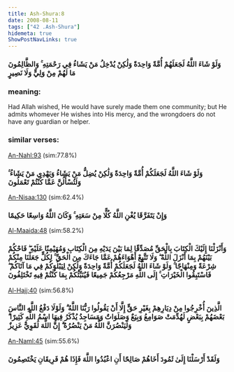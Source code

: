 ```yaml
---
title: Ash-Shura:8
date: 2008-08-11
tags: ["42 .Ash-Shura"]
hidemeta: true 
ShowPostNavLinks: true 
---
```

### وَلَوْ شَاءَ اللَّهُ لَجَعَلَهُمْ أُمَّةً وَاحِدَةً وَلَٰكِنْ يُدْخِلُ مَنْ يَشَاءُ فِي رَحْمَتِهِ ۚ وَالظَّالِمُونَ مَا لَهُمْ مِنْ وَلِيٍّ وَلَا نَصِيرٍ
### meaning: 
Had Allah wished, He would have surely made them one community; but He admits whomever He wishes into His mercy, and the wrongdoers do not have any guardian or helper.
### similar verses: 

[An-Nahl:93](/16/93) (sim:77.8%)

### وَلَوْ شَاءَ اللَّهُ لَجَعَلَكُمْ أُمَّةً وَاحِدَةً وَلَٰكِنْ يُضِلُّ مَنْ يَشَاءُ وَيَهْدِي مَنْ يَشَاءُ ۚ وَلَتُسْأَلُنَّ عَمَّا كُنْتُمْ تَعْمَلُونَ

[An-Nisaa:130](/4/130) (sim:62.4%)

### وَإِنْ يَتَفَرَّقَا يُغْنِ اللَّهُ كُلًّا مِنْ سَعَتِهِ ۚ وَكَانَ اللَّهُ وَاسِعًا حَكِيمًا

[Al-Maaida:48](/5/48) (sim:58.2%)

### وَأَنْزَلْنَا إِلَيْكَ الْكِتَابَ بِالْحَقِّ مُصَدِّقًا لِمَا بَيْنَ يَدَيْهِ مِنَ الْكِتَابِ وَمُهَيْمِنًا عَلَيْهِ ۖ فَاحْكُمْ بَيْنَهُمْ بِمَا أَنْزَلَ اللَّهُ ۖ وَلَا تَتَّبِعْ أَهْوَاءَهُمْ عَمَّا جَاءَكَ مِنَ الْحَقِّ ۚ لِكُلٍّ جَعَلْنَا مِنْكُمْ شِرْعَةً وَمِنْهَاجًا ۚ وَلَوْ شَاءَ اللَّهُ لَجَعَلَكُمْ أُمَّةً وَاحِدَةً وَلَٰكِنْ لِيَبْلُوَكُمْ فِي مَا آتَاكُمْ ۖ فَاسْتَبِقُوا الْخَيْرَاتِ ۚ إِلَى اللَّهِ مَرْجِعُكُمْ جَمِيعًا فَيُنَبِّئُكُمْ بِمَا كُنْتُمْ فِيهِ تَخْتَلِفُونَ

[Al-Hajj:40](/22/40) (sim:56.8%)

### الَّذِينَ أُخْرِجُوا مِنْ دِيَارِهِمْ بِغَيْرِ حَقٍّ إِلَّا أَنْ يَقُولُوا رَبُّنَا اللَّهُ ۗ وَلَوْلَا دَفْعُ اللَّهِ النَّاسَ بَعْضَهُمْ بِبَعْضٍ لَهُدِّمَتْ صَوَامِعُ وَبِيَعٌ وَصَلَوَاتٌ وَمَسَاجِدُ يُذْكَرُ فِيهَا اسْمُ اللَّهِ كَثِيرًا ۗ وَلَيَنْصُرَنَّ اللَّهُ مَنْ يَنْصُرُهُ ۗ إِنَّ اللَّهَ لَقَوِيٌّ عَزِيزٌ

[An-Naml:45](/27/45) (sim:55.6%)

### وَلَقَدْ أَرْسَلْنَا إِلَىٰ ثَمُودَ أَخَاهُمْ صَالِحًا أَنِ اعْبُدُوا اللَّهَ فَإِذَا هُمْ فَرِيقَانِ يَخْتَصِمُونَ
